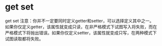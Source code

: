 # get set

get set 注意：你并不一定要同时定义getter和setter，可以选择定义其中之一。如果你仅定义getter，该属性就变成只读，在非严格模式下试图写入将失败，而在严格模式下将抛出错误。如果你仅定义setter，该属性就变成只写，在两种模式下试图读取都将失败。

